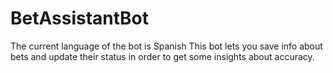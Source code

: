 # BetAssistantBot
 
The current language of the bot is Spanish
This bot lets you save info about bets and update their status in order to get some insights about accuracy.